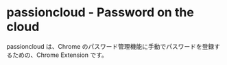 passioncloud - Password on the cloud
====================================

passioncloud は、Chrome のパスワード管理機能に手動でパスワードを登録するための、Chrome Extension です。

